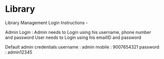 # Library
Library Management
Login Instructions - 

Admin Login :
Admin needs to Login using his username, phone number and password
User needs to Login using his emailID and password

Default admin credentials
username : admin
mobile : 9007654321
password : admin12345
